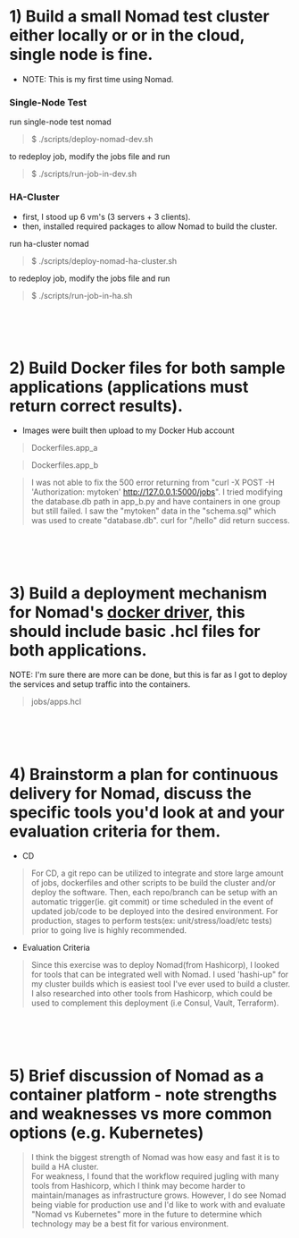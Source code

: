 
# 1) Build a small Nomad test cluster either locally or or in the cloud, single node is fine.

- NOTE: This is my first time using Nomad. 


### Single-Node Test

run single-node test nomad

>$ ./scripts/deploy-nomad-dev.sh 
 
to redeploy job, modify the jobs file and run

>$ ./scripts/run-job-in-dev.sh


### HA-Cluster

 - first, I stood up 6 vm's (3 servers + 3 clients). 
 - then, installed required packages to allow Nomad to build the cluster.

run ha-cluster nomad

>$ ./scripts/deploy-nomad-ha-cluster.sh 

to redeploy job, modify the jobs file and run

>$ ./scripts/run-job-in-ha.sh

<br>
<br>
<br>

# 2) Build Docker files for both sample applications (applications must return correct results).

- Images were built then upload to my Docker Hub account

> Dockerfiles.app_a

> Dockerfiles.app_b

> I was not able to fix the 500 error returning from "curl -X POST -H 'Authorization: mytoken' http://127.0.0.1:5000/jobs".
> I tried modifying the database.db path in app_b.py and have containers in one group but still failed.
> I saw the "mytoken" data in the "schema.sql" which was used to create "database.db".
> curl for "/hello" did return success.

<br>
<br>
<br>

# 3) Build a deployment mechanism for Nomad's [docker driver](https://www.nomadproject.io/docs/drivers/docker), this should include basic .hcl files for both applications.

NOTE: I'm sure there are more can be done, but this is far as I got to deploy the services and setup traffic into the containers. 

> jobs/apps.hcl

<br>
<br>
<br>

# 4) Brainstorm a plan for continuous delivery for Nomad, discuss the specific tools you'd look at and your evaluation criteria for them.

  - CD
> For CD, a git repo can be utilized to integrate and store large amount of jobs, dockerfiles and other scripts to be build the cluster and/or deploy the software.
> Then, each repo/branch can be setup with an automatic trigger(ie. git commit) or time scheduled in the event of updated job/code to be deployed into the desired environment.
> For production, stages to perform tests(ex: unit/stress/load/etc tests) prior to going live is highly recommended.

  - Evaluation Criteria
> Since this exercise was to deploy Nomad(from Hashicorp), I looked for tools that can be integrated well with Nomad.
> I used 'hashi-up" for my cluster builds which is easiest tool I've ever used to build a cluster. 
> I also researched into other tools from Hashicorp, which could be used to complement this deployment (i.e  Consul, Vault, Terraform). 

<br>
<br>
<br>



# 5) Brief discussion of Nomad as a container platform - note strengths and weaknesses vs more common options (e.g. Kubernetes)

> I think the biggest strength of Nomad was how easy and fast it is to build a HA cluster.  
> For weakness, I found that the workflow required jugling with many tools from Hashicorp, which I think may become harder to maintain/manages as infrastructure grows.
> However, I do see Nomad being viable for production use and I'd like to work with and evaluate "Nomad vs Kubernetes" more in the future to determine which technology may be a best fit for various environment.


<br>
<br>
<br>

